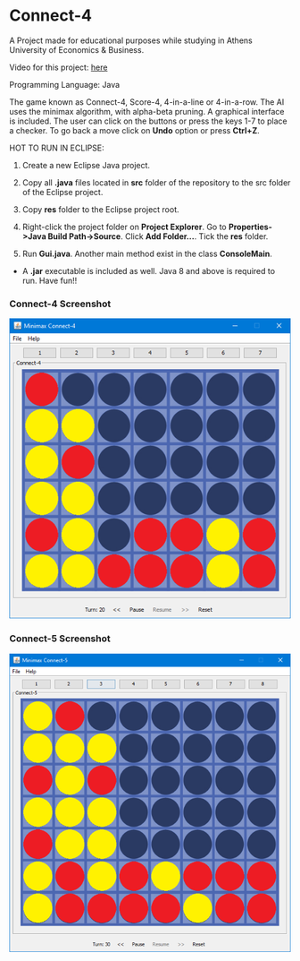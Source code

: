 # Connect-4
A Project made for educational purposes while studying in Athens University of Economics & Business.

Video for this project: [here](https://www.youtube.com/watch?v=SxstLdf9LkE)

Programming Language: Java

The game known as Connect-4, Score-4, 4-in-a-line or 4-in-a-row. The AI uses the minimax algorithm, with alpha-beta pruning. A graphical interface is included. The user can click on the buttons or press the keys 1-7 to place a checker. To go back a move click on **Undo** option or press **Ctrl+Z**.

HOT TO RUN IN ECLIPSE:

1. Create a new Eclipse Java project.

2. Copy all **.java** files located in **src** folder of the repository to the src folder of the Eclipse project.

3. Copy **res** folder to the Eclipse project root.

4. Right-click the project folder on **Project Explorer**. Go to **Properties->Java Build Path->Source**. Click **Add Folder...**. Tick the **res** folder.

5. Run **Gui.java**. Another main method exist in the class **ConsoleMain**.

* A **.jar** executable is included as well. Java 8 and above is required to run. Have fun!!


### Connect-4 Screenshot

![screenshot](/screenshots/connect-4_system-style.png)

### Connect-5 Screenshot

![screenshot](/screenshots/connect-5_system-style.png)
